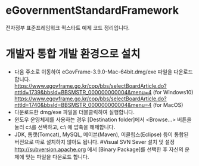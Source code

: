 # eGovernmentStandardFramework
전자정부 표준프레임워크 퀵스타트 예제 코드 정리입니다.

# 개발자 통합 개발 환경으로 설치
* 다음 주소로 이동하여 eGovFrame-3.9.0-Mac-64bit.dmg/exe 파일을 다운로드 합니다. <br>
https://www.egovframe.go.kr/cop/bbs/selectBoardArticle.do?nttId=1739&bbsId=BBSMSTR_000000000004&menu=4 (for Windows10) <br>
https://www.egovframe.go.kr/cop/bbs/selectBoardArticle.do?nttId=1740&bbsId=BBSMSTR_000000000004&menu=4 (for MacOS) <br>
* 다운로드한 dmg/exe 파일을 더블클릭하여 실행합니다. <br>
* 윈도우 운영체제를 사용하는 경우 [Destination folder]에서 <Browse...> 버튼을 눌러 c:\를 선택하고, c:\ 에 압축을 해제합니다.
* JDK, 톰캣(Tomcat), MySQL, 메이븐(Maven), 이클립스(Eclipse) 등이 통합된 버전으로 따로 설치하지 않아도 됩니다.
#Visual SVN Sever 설치 및 설정
http://subversion.apache.org 에서 [Binary Package]를 선택한 후 자신의 운제에 맞는 파일을 다운로드 합니다. <br>
